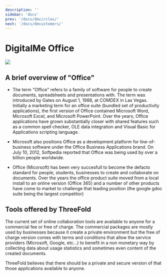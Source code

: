 ```yaml
---
description: ''
sidebar: 'docs'
prev: '/docs/dmcircles/'
next: '/docs/dmcustomers/'
---
```


# DigitalMe Office

![](https://now10.threefold.io/office_word.png)

## A brief overview of "Office"

- The term "Office" refers to a family of software for people to create documents, spreadsheets and presentations with. The term was introduced by Gates on August 1, 1988, at COMDEX in Las Vegas. Initially a marketing term for an office suite (bundled set of productivity applications), the first version of Office contained Microsoft Word, Microsoft Excel, and Microsoft PowerPoint. Over the years, Office applications have grown substantially closer with shared features such as a common spell checker, OLE data integration and Visual Basic for Applications scripting language. 

- Microsoft also positions Office as a development platform for line-of-business software under the Office Business Applications brand. On July 10, 2012, Softpedia reported that Office was being used by over a billion people worldwide.

- Office (Micorsoft) has been very succesfull to become the defacto standard for people, students, businesses to create and collaborate on documents.  Over the years the office product suite moved from a local install to an online version (Office 365) and a number of other products have come to market to challenge that leading position (the google gdoc suite being the largest competitor)

## Tools offered by ThreeFold

The current set of online collaboration tools are available to anyone for a commercial fee or  free of charge.  The commercial packages are mostly used by businesses because it create a private environment but the free of charge version comes with terms and conditions that allow the service providers (Microsoft, Google, etc...) to benefit in a non monetary way by collecting data about usage  statistics and sometimes even content of the created documents.

ThreeFold believes that there should be a private and secure version of that those applications available to anyone.
